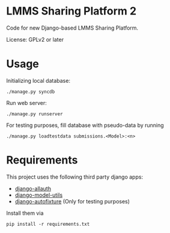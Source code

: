LMMS Sharing Platform 2
========================

Code for new Django-based LMMS Sharing Platform.

License: GPLv2 or later


Usage
=====

Initializing local database:

    ./manage.py syncdb


Run web server:

    ./manage.py runserver


For testing purposes, fill database with pseudo-data by running

    ./manage.py loadtestdata submissions.<Model>:<n>


Requirements
============

This project uses the following third party django apps:

* [django-allauth]
* [django-model-utils]
* [django-autofixture][] (Only for testing purposes)

Install them via

    pip install -r requirements.txt

[django-allauth]: https://github.com/pennersr/django-allauth
[django-model-utils]: https://github.com/carljm/django-model-utils/
[django-autofixture]: https://github.com/gregmuellegger/django-autofixture
